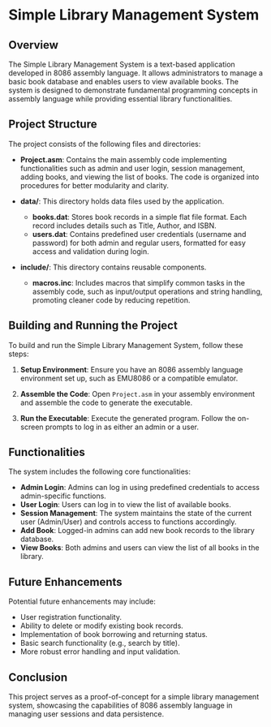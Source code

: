 # Simple Library Management System

## Overview
The Simple Library Management System is a text-based application developed in 8086 assembly language. It allows administrators to manage a basic book database and enables users to view available books. The system is designed to demonstrate fundamental programming concepts in assembly language while providing essential library functionalities.

## Project Structure
The project consists of the following files and directories:

- **Project.asm**: Contains the main assembly code implementing functionalities such as admin and user login, session management, adding books, and viewing the list of books. The code is organized into procedures for better modularity and clarity.

- **data/**: This directory holds data files used by the application.
  - **books.dat**: Stores book records in a simple flat file format. Each record includes details such as Title, Author, and ISBN.
  - **users.dat**: Contains predefined user credentials (username and password) for both admin and regular users, formatted for easy access and validation during login.

- **include/**: This directory contains reusable components.
  - **macros.inc**: Includes macros that simplify common tasks in the assembly code, such as input/output operations and string handling, promoting cleaner code by reducing repetition.

## Building and Running the Project
To build and run the Simple Library Management System, follow these steps:

1. **Setup Environment**: Ensure you have an 8086 assembly language environment set up, such as EMU8086 or a compatible emulator.

2. **Assemble the Code**: Open `Project.asm` in your assembly environment and assemble the code to generate the executable.

3. **Run the Executable**: Execute the generated program. Follow the on-screen prompts to log in as either an admin or a user.

## Functionalities
The system includes the following core functionalities:

- **Admin Login**: Admins can log in using predefined credentials to access admin-specific functions.
- **User Login**: Users can log in to view the list of available books.
- **Session Management**: The system maintains the state of the current user (Admin/User) and controls access to functions accordingly.
- **Add Book**: Logged-in admins can add new book records to the library database.
- **View Books**: Both admins and users can view the list of all books in the library.

## Future Enhancements
Potential future enhancements may include:
- User registration functionality.
- Ability to delete or modify existing book records.
- Implementation of book borrowing and returning status.
- Basic search functionality (e.g., search by title).
- More robust error handling and input validation.

## Conclusion
This project serves as a proof-of-concept for a simple library management system, showcasing the capabilities of 8086 assembly language in managing user sessions and data persistence.